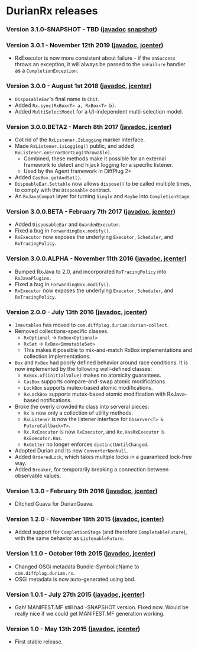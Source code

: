 # DurianRx releases

### Version 3.1.0-SNAPSHOT - TBD ([javadoc](http://diffplug.github.io/durian-rx/javadoc/snapshot/) [snapshot](https://oss.sonatype.org/content/repositories/snapshots/com/diffplug/durian/durian-rx/))

### Version 3.0.1 - November 12th 2019 ([javadoc](http://diffplug.github.io/durian-rx/javadoc/3.0.1/), [jcenter](https://bintray.com/diffplug/opensource/durian-rx/3.0.1/view))

* RxExecutor is now more consistent about failure - if the `onSuccess` throws an exception, it will always be passed to the `onFailure` handler as a `CompletionException`.

### Version 3.0.0 - August 1st 2018 ([javadoc](http://diffplug.github.io/durian-rx/javadoc/3.0.0/), [jcenter](https://bintray.com/diffplug/opensource/durian-rx/3.0.0/view))

* `DisposableEar`'s final name is `Chit`.
* Added `Rx.sync(RxBox<T> a, RxBox<T> b)`.
* Added `MultiSelectModel` for a UI-independent multi-selection model.

### Version 3.0.0.BETA2 - March 8th 2017 ([javadoc](http://diffplug.github.io/durian-rx/javadoc/3.0.0.BETA2/), [jcenter](https://bintray.com/diffplug/opensource/durian-rx/3.0.0.BETA2/view))

* Got rid of the `RxListener.IsLogging` marker interface.
* Made `RxListener.isLogging()` public, and added `RxListener.onErrorDontLog(Throwable)`.
	+ Combined, these methods make it possible for an external framework to detect and hijack logging for a specific listener.
	+ Used by the Agent framework in DiffPlug 2+
* Added `CasBox.getAndSet()`.
* `DispoableEar.Settable` now allows `dispose()` to be called multiple times, to comply with the `Disposable` contract.
* An `RxJavaCompat` layer for turning `Single` and `Maybe` into `CompletionStage`.

### Version 3.0.0.BETA - February 7th 2017 ([javadoc](http://diffplug.github.io/durian-rx/javadoc/3.0.0.BETA/), [jcenter](https://bintray.com/diffplug/opensource/durian-rx/3.0.0.BETA/view))

* Added `DisposableEar` and `GuardedExecutor`.
* Fixed a bug in `ForwardingBox.modify()`.
* `RxExecutor` now exposes the underlying `Executor`, `Scheduler`, and `RxTracingPolicy`.

### Version 3.0.0.ALPHA - November 11th 2016 ([javadoc](http://diffplug.github.io/durian-rx/javadoc/3.0.0.ALPHA/), [jcenter](https://bintray.com/diffplug/opensource/durian-rx/3.0.0.ALPHA/view))

* Bumped RxJava to 2.0, and incorporated `RxTracingPolicy` into `RxJavaPlugins`.
* Fixed a bug in `ForwardingBox.modify()`.
* `RxExecutor` now exposes the underlying `Executor`, `Scheduler`, and `RxTracingPolicy`.

### Version 2.0.0 - July 13th 2016 ([javadoc](http://diffplug.github.io/durian-rx/javadoc/2.0.0/), [jcenter](https://bintray.com/diffplug/opensource/durian-rx/2.0.0/view))

* `Immutables` has moved to `com.diffplug.durian:durian-collect`.
* Removed collections-specific classes.
	+ `RxOptional` -> `RxBox<Optional>`
	+ `RxSet` -> `RxBox<ImmutableSet>`
	+ This makes it possible to mix-and-match RxBox implementations and collection implementations.
* `Box` and `RxBox` had poorly defined behavior around race conditions.  It is now implemented by the following well-defined classes:
	+ `RxBox.of(initialValue)` makes no atomicity guarantees.
	+ `CasBox` supports compare-and-swap atomic modifications.
	+ `LockBox` supports mutex-based atomic modifications.
	+ `RxLockBox` supports mutex-based atomic modification with RxJava-based notifications.
* Broke the overly crowded `Rx` class into serveral pieces:
	+ `Rx` is now only a collection of utility methods.
	+ `RxListener` is now the listener interface for `Observer<T> & FutureCallback<T>`.
	+ `Rx.RxExecutor` is now `RxExecutor`, and `Rx.HasRxExecutor` is `RxExecutor.Has`.
	+ `RxGetter` no longer enforces `distinctUntilChanged`.
* Adopted Durian and its new `ConverterNonNull`.
* Added `OrderedLock`, which takes multiple locks in a guaranteed lock-free way.
* Added `Breaker`, for temporarily breaking a connection between observable values.

### Version 1.3.0 - February 9th 2016 ([javadoc](http://diffplug.github.io/durian-rx/javadoc/1.3.0/), [jcenter](https://bintray.com/diffplug/opensource/durian-rx/1.3.0/view))

* Ditched Guava for DurianGuava.

### Version 1.2.0 - November 18th 2015 ([javadoc](http://diffplug.github.io/durian-rx/javadoc/1.2.0/), [jcenter](https://bintray.com/diffplug/opensource/durian-rx/1.2.0/view))

* Added support for `CompletionStage` (and therefore `CompletableFuture`), with the same behavior as `ListenableFuture`.

### Version 1.1.0 - October 19th 2015 ([javadoc](http://diffplug.github.io/durian-rx/javadoc/1.1.0/), [jcenter](https://bintray.com/diffplug/opensource/durian-rx/1.1.0/view))

* Changed OSGi metadata Bundle-SymbolicName to `com.diffplug.durian.rx`.
* OSGi metadata is now auto-generated using bnd.

### Version 1.0.1 - July 27th 2015 ([javadoc](http://diffplug.github.io/durian-rx/javadoc/1.0.1/), [jcenter](https://bintray.com/diffplug/opensource/durian-rx/1.0.1/view))

* Gah! MANIFEST.MF still had -SNAPSHOT version.  Fixed now.  Would be really nice if we could get MANIFEST.MF generation working.

### Version 1.0 - May 13th 2015 ([javadoc](http://diffplug.github.io/durian-rx/javadoc/1.0/), [jcenter](https://bintray.com/diffplug/opensource/durian-rx/1.0/view))

* First stable release.
